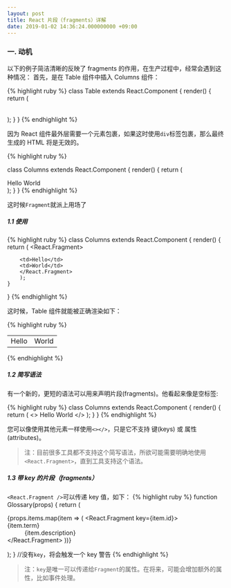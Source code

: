 ```yaml
---
layout: post
title: React 片段（fragments）详解
date: 2019-01-02 14:36:24.000000000 +09:00
---
```


### 一. 动机

以下的例子简洁清晰的反映了 fragments 的作用，在生产过程中，经常会遇到这种情况：
首先，是在 Table 组件中插入 Columns 组件：

{% highlight ruby %}
class Table extends React.Component {
render() {
return (

<table>
<tr>
<Columns />
</tr>
</table>
);
}
}
{% endhighlight %}

因为 React 组件最外层需要一个元素包裹，如果这时使用`div`标签包裹，那么最终生成的 HTML 将是无效的。

{% highlight ruby %}

class Columns extends React.Component {
    render() {
        return (
        <div>
        <td>Hello</td>
        <td>World</td>
        </div>
        );
    }
}
{% endhighlight %}

这时候`Fragment`就派上用场了

##### 1.1 使用

{% highlight ruby %}
class Columns extends React.Component {
    render() {
        return (
        <React.Fragment>

        <td>Hello</td>
        <td>World</td>
        </React.Fragment>
        );
    }
}
{% endhighlight %}

这时候，Table 组件就能被正确渲染如下：

{% highlight ruby %}
<table>
  <tr>
    <td>Hello</td>
    <td>World</td>
  </tr>
</table>
{% endhighlight %}

##### 1.2 简写语法

有一个新的，更短的语法可以用来声明片段(fragments)。他看起来像是空标签:

{% highlight ruby %}
class Columns extends React.Component {
    render() {
        return (
        <>
        <td>Hello</td>
        <td>World</td>
        </>
        );
    }
}
{% endhighlight %}

您可以像使用其他元素一样使用`<></>`，只是它不支持 键(keys) 或 属性(attributes)。

> 注：目前很多工具都不支持这个简写语法，所欲可能需要明确地使用`<React.Fragment>`，直到工具支持这个语法。

##### 1.3 带 key 的片段（fragments）

`<React.Fragment />`可以传递 key 值，如下：
{% highlight ruby %}
function Glossary(props) {
    return (
        <dl>
            {props.items.map(item => (
            <React.Fragment key={item.id}>    
                <dt>{item.term}</dt>
                <dd>{item.description}</dd>
            </React.Fragment>
            ))}
        </dl>
    );
}
//没有`key`，将会触发一个 key 警告
{% endhighlight %}

> 注：`key`是唯一可以传递给`Fragment`的属性。在将来，可能会增加额外的属性，比如事件处理。
